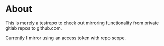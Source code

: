 # About
This is merely a testrepo to check out mirroring functionality from private gitlab repos to github.com.

Currently I mirror using an access token with repo scope.
